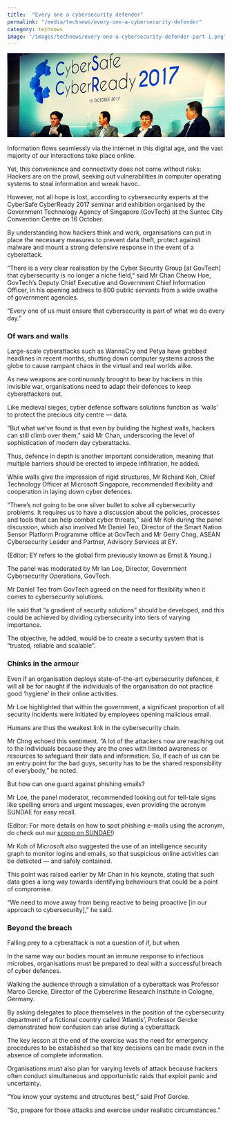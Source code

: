 ```yaml
---
title:  "Every one a cybersecurity defender"
permalink: "/media/technews/every-one-a-cybersecurity-defender"
category: technews
image: "/images/technews/every-one-a-cybersecurity-defender-part-1.png"
---
```


![Every one a cybersecurity defender](/images/technews/every-one-a-cybersecurity-defender-part-1.png)

Information flows seamlessly via the internet in this digital age, and the vast majority of our interactions take place online.

Yet, this convenience and connectivity does not come without risks: Hackers are on the prowl, seeking out vulnerabilities in computer operating systems to steal information and wreak havoc.

However, not all hope is lost, according to cybersecurity experts at the CyberSafe CyberReady 2017 seminar and exhibition organised by the Government Technology Agency of Singapore (GovTech) at the Suntec City Convention Centre on 16 October.

By understanding how hackers think and work, organisations can put in place the necessary measures to prevent data theft, protect against malware and mount a strong defensive response in the event of a cyberattack.

“There is a very clear realisation by the Cyber Security Group [at GovTech] that cybersecurity is no longer a niche field,” said Mr Chan Cheow Hoe, GovTech’s Deputy Chief Executive and Government Chief Information Officer, in his opening address to 800 public servants from a wide swathe of government agencies.

“Every one of us must ensure that cybersecurity is part of what we do every day.”

### **Of wars and walls**
Large-scale cyberattacks such as WannaCry and Petya have grabbed headlines in recent months, shutting down computer systems across the globe to cause rampant chaos in the virtual and real worlds alike.

As new weapons are continuously brought to bear by hackers in this invisible war, organisations need to adapt their defences to keep cyberattackers out.

Like medieval sieges, cyber defence software solutions function as ‘walls’ to protect the precious city centre — data.

“But what we’ve found is that even by building the highest walls, hackers can still climb over them,” said Mr Chan, underscoring the level of sophistication of modern day cyberattacks.

Thus, defence in depth is another important consideration, meaning that multiple barriers should be erected to impede infiltration, he added.

While walls give the impression of rigid structures, Mr Richard Koh, Chief Technology Officer at Microsoft Singapore, recommended flexibility and cooperation in laying down cyber defences.

“There’s not going to be one silver bullet to solve all cybersecurity problems. It requires us to have a discussion about the policies, processes and tools that can help combat cyber threats,” said Mr Koh during the panel discussion, which also involved Mr Daniel Teo, Director of the Smart Nation Sensor Platform Programme office at GovTech and Mr Gerry Chng, ASEAN Cybersecurity Leader and Partner, Advisory Services at EY.

(Editor: EY refers to the global firm previously known as Ernst & Young.)

The panel was moderated by Mr Ian Loe, Director, Government Cybersecurity Operations, GovTech.

Mr Daniel Teo from GovTech agreed on the need for flexibility when it comes to cybersecurity solutions.

He said that “a gradient of security solutions” should be developed, and this could be achieved by dividing cybersecurity into tiers of varying importance.

The objective, he added, would be to create a security system that is “trusted, reliable and scalable”.

### **Chinks in the armour**
Even if an organisation deploys state-of-the-art cybersecurity defences, it will all be for naught if the individuals of the organisation do not practice good ‘hygiene’ in their online activities.

Mr Loe highlighted that within the government, a significant proportion of all security incidents were initiated by employees opening malicious email.

Humans are thus the weakest link in the cybersecurity chain.

Mr Chng echoed this sentiment. “A lot of the attackers now are reaching out to the individuals because they are the ones with limited awareness or resources to safeguard their data and information. So, if each of us can be an entry point for the bad guys, security has to be the shared responsibility of everybody,” he noted.

But how can one guard against phishing emails?

Mr Loe, the panel moderator, recommended looking out for tell-tale signs like spelling errors and urgent messages, even providing the acronym SUNDAE for easy recall.

(Editor: For more details on how to spot phishing e-mails using the acronym, do check out our [scoop on SUNDAE!](https://www.tech.gov.sg/TechNews/Innovation/2016/11/No-Phishing-on-Sundaes))

Mr Koh of Microsoft also suggested the use of an intelligence security graph to monitor logins and emails, so that suspicious online activities can be detected — and safely contained.

This point was raised earlier by Mr Chan in his keynote, stating that such data goes a long way towards identifying behaviours that could be a point of compromise.

“We need to move away from being reactive to being proactive [in our approach to cybersecurity],” he said.

### **Beyond the breach**
Falling prey to a cyberattack is not a question of if, but when.

In the same way our bodies mount an immune response to infectious microbes, organisations must be prepared to deal with a successful breach of cyber defences.

Walking the audience through a simulation of a cyberattack was Professor Marco Gercke, Director of the Cybercrime Research Institute in Cologne, Germany.

By asking delegates to place themselves in the position of the cybersecurity department of a fictional country called ‘Atlantis’, Professor Gercke demonstrated how confusion can arise during a cyberattack.

The key lesson at the end of the exercise was the need for emergency procedures to be established so that key decisions can be made even in the absence of complete information.

Organisations must also plan for varying levels of attack because hackers often conduct simultaneous and opportunistic raids that exploit panic and uncertainty.

“You know your systems and structures best,” said Prof Gercke.

“So, prepare for those attacks and exercise under realistic circumstances.”
